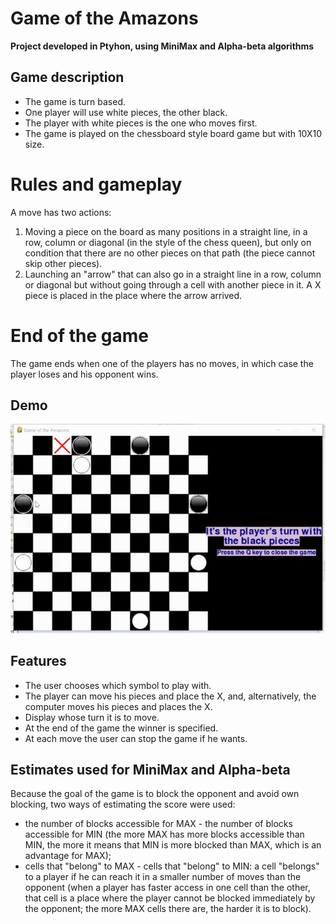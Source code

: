 # Game of the Amazons
**Project developed in Ptyhon, using MiniMax and Alpha-beta algorithms**

## Game description

* The game is turn based.
* One player will use white pieces, the other black. 
* The player with white pieces is the one who moves first. 
* The game is played on the chessboard style board game but with 10X10 size.

# Rules and gameplay

A move has two actions:

1. Moving a piece on the board as many positions in a straight line, in a row, column or diagonal (in the style of the chess queen), but only on condition that there are no other pieces on that path (the piece cannot skip other pieces).
2. Launching an "arrow" that can also go in a straight line in a row, column or diagonal but without going through a cell with another piece in it. A X piece is placed in the place where the arrow arrived.

# End of the game
The game ends when one of the players has no moves, in which case the player loses and his opponent wins.

## Demo
![Demo](https://github.com/AtasieOana/Game-of-the-Amazons/blob/main/Demo.gif)

## Features

* The user chooses which symbol to play with.
* The player can move his pieces and place the X, and, alternatively, the computer moves his pieces and places the X.
* Display whose turn it is to move.
* At the end of the game the winner is specified.
* At each move the user can stop the game if he wants.

## Estimates used for MiniMax and Alpha-beta
Because the goal of the game is to block the opponent and avoid own blocking, two ways of estimating the score were used:
* the number of blocks accessible for MAX - the number of blocks accessible for MIN (the more MAX has more blocks accessible than MIN, the more it means that MIN is more blocked than MAX, which is an advantage for MAX);
* cells that "belong" to MAX - cells that "belong" to MIN: a cell "belongs" to a player if he can reach it in a smaller number of moves than the opponent (when a player has faster access in one cell than the other, that cell is a place where the player cannot be blocked immediately by the opponent;  the more MAX cells there are, the harder it is to block).
